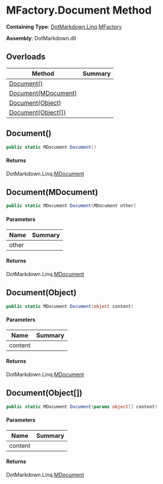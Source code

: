 # MFactory\.Document Method

**Containing Type**: [DotMarkdown.Linq](../../README.md)\.[MFactory](../README.md)

**Assembly**: DotMarkdown\.dll

## Overloads

| Method | Summary |
| ------ | ------- |
| [Document()](#DotMarkdown_Linq_MFactory_Document) | |
| [Document(MDocument)](#DotMarkdown_Linq_MFactory_Document_DotMarkdown_Linq_MDocument_) | |
| [Document(Object)](#DotMarkdown_Linq_MFactory_Document_System_Object_) | |
| [Document(Object\[\])](#DotMarkdown_Linq_MFactory_Document_System_Object___) | |

## Document\(\)<a name="DotMarkdown_Linq_MFactory_Document"></a>

```csharp
public static MDocument Document()
```

#### Returns

DotMarkdown\.Linq\.[MDocument](../../MDocument/README.md)

## Document\(MDocument\)<a name="DotMarkdown_Linq_MFactory_Document_DotMarkdown_Linq_MDocument_"></a>

```csharp
public static MDocument Document(MDocument other)
```

#### Parameters

| Name | Summary |
| ---- | ------- |
| other | |

#### Returns

DotMarkdown\.Linq\.[MDocument](../../MDocument/README.md)

## Document\(Object\)<a name="DotMarkdown_Linq_MFactory_Document_System_Object_"></a>

```csharp
public static MDocument Document(object content)
```

#### Parameters

| Name | Summary |
| ---- | ------- |
| content | |

#### Returns

DotMarkdown\.Linq\.[MDocument](../../MDocument/README.md)

## Document\(Object\[\]\)<a name="DotMarkdown_Linq_MFactory_Document_System_Object___"></a>

```csharp
public static MDocument Document(params object[] content)
```

#### Parameters

| Name | Summary |
| ---- | ------- |
| content | |

#### Returns

DotMarkdown\.Linq\.[MDocument](../../MDocument/README.md)

